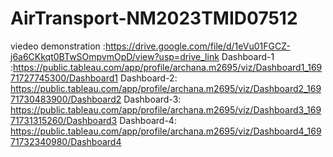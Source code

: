 # AirTransport-NM2023TMID07512

viedeo demonstration :https://drive.google.com/file/d/1eVu01FGCZ-j6a6CKkqt0BTwSOmpvmOpD/view?usp=drive_link
Dashboard-1 :https://public.tableau.com/app/profile/archana.m2695/viz/Dashboard1_16971727745300/Dashboard1
Dashboard-2: https://public.tableau.com/app/profile/archana.m2695/viz/Dashboard2_16971730483900/Dashboard2
Dashboard-3: https://public.tableau.com/app/profile/archana.m2695/viz/Dashboard3_16971731315260/Dashboard3
Dashboard-4: https://public.tableau.com/app/profile/archana.m2695/viz/Dashboard4_16971732340980/Dashboard4
